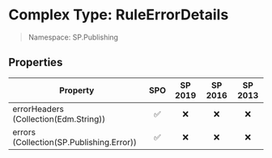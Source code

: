 # Complex Type: RuleErrorDetails

> Namespace: SP.Publishing

## Properties

Property | SPO | SP 2019 | SP 2016 | SP 2013
----------|:---:|:-------:|:-------:|:-------:
errorHeaders (Collection(Edm.String)) | ✅ | ❌ | ❌ | ❌
errors (Collection(SP.Publishing.Error)) | ✅ | ❌ | ❌ | ❌
